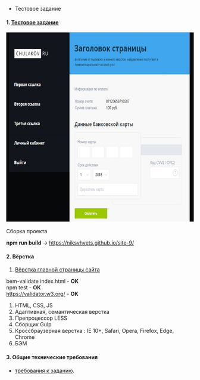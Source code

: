 * Тестовое задание

#### 1. [Тестовое задание](https://niksvhvets.github.io/site-10/)

<a href="https://niksvhvets.github.io/site-10/">
  <img src="img/Screenshot.jpg" width="997" height="508">
</a>

Сборка проекта 

<b>npm run build</b> -> https://niksvhvets.github.io/site-9/

#### 2. Вёрстка

1. [Вёрстка главной страницы сайта](https://niksvhvets.github.io/site-10/)

bem-validate index.html - <b>OK</b><br>
npm test - <b>OK</b><br>
https://validator.w3.org/ - <b>OK</b>

 1. HTML, CSS, JS
 2. Адаптивная, семантическая верстка
 3. Препроцессор LESS
 4. Сборщик Gulp
 5. Кроссбраузерная верстка : IE 10+, Safari, Opera, Firefox, Edge, Chrome
 6. БЭМ

#### 3. Общие технические требования

* [требования к заданию](https://docs.google.com/document/d/12OjWpw0lDEjlAj7zDgK5La3fS-wyvjSEyQSM9m6zR-I/edit).